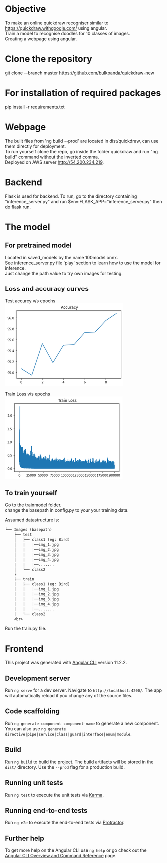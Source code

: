 # Objective

To make an online quickdraw recogniser similar to https://quickdraw.withgoogle.com/ using angular. <br>
Train a model to recognise doodles for 10 classes of images. <br>
Creating a webpage using angular.

# Clone the repository

git clone --branch master https://github.com/bulkpanda/quickdraw-new

# For installation of required packages

pip install -r requirements.txt

# Webpage

The built files from 'ng build --prod' are located in dist/quickdraw, can use them directly for deployment. <br>
To run yourself clone the repo, go inside the folder quickdraw and run "ng build" command without the inverted comma. <br>
Deployed on AWS server http://54.200.234.219.

# Backend

Flask is used for backend. To run, go to the directory containing "inference_server.py" and run $env:FLASK_APP="inference_server.py" then do flask run.

# The model

## For pretrained model

Located in saved_models by the name 100model.onnx. <br>
See inference_server.py file 'play' section to learn how to use the model for inference. <br>
Just change the path value to try own images for testing.

## Loss and accuracy curves

Test accurcy v/s epochs
![GitHub Logo](/plots/accuracy.png)

Train Loss v/s epochs
![GitHub Logo](/plots/train_loss.png)

## To train yourself

Go to the trainmodel folder. <br>
change the basepath in config.py to your your training data. <br>

Assumed datastructure is:

    └── Images (basepath)
        ├── test
        │   ├── class1 (eg: Bird)
        │   |   |──img_1.jpg
        │   |   |──img_2.jpg
        │   |   |──img_3.jpg
        │   |   |──img_4.jpg
        |   |   |──.......
        │   └── class2
        ├   
        ├── train
        │   ├── class1 (eg: Bird)
        │   |   |──img_1.jpg
        │   |   |──img_2.jpg
        │   |   |──img_3.jpg
        │   |   |──img_4.jpg
        |   |   |──.......
        │   └── class2
        <br>
Run the train.py file.

# Frontend

This project was generated with [Angular CLI](https://github.com/angular/angular-cli) version 11.2.2.

## Development server

Run `ng serve` for a dev server. Navigate to `http://localhost:4200/`. The app will automatically reload if you change any of the source files.

## Code scaffolding

Run `ng generate component component-name` to generate a new component. You can also use `ng generate directive|pipe|service|class|guard|interface|enum|module`.

## Build

Run `ng build` to build the project. The build artifacts will be stored in the `dist/` directory. Use the `--prod` flag for a production build.

## Running unit tests

Run `ng test` to execute the unit tests via [Karma](https://karma-runner.github.io).

## Running end-to-end tests

Run `ng e2e` to execute the end-to-end tests via [Protractor](http://www.protractortest.org/).

## Further help

To get more help on the Angular CLI use `ng help` or go check out the [Angular CLI Overview and Command Reference](https://angular.io/cli) page.
